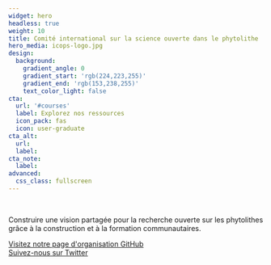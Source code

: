 ```yaml
---
widget: hero
headless: true
weight: 10
title: Comité international sur la science ouverte dans le phytolithe
hero_media: icops-logo.jpg
design:
  background:
    gradient_angle: 0
    gradient_start: 'rgb(224,223,255)'
    gradient_end: 'rgb(153,238,255)'
    text_color_light: false
cta:
  url: '#courses'
  label: Explorez nos ressources
  icon_pack: fas
  icon: user-graduate
cta_alt:
  url:
  label:
cta_note:
  label:
advanced:
  css_class: fullscreen
---
```


<br>

Construire une vision partagée pour la recherche ouverte sur les phytolithes grâce à la construction et à la formation communautaires.

<a class="github-button" href="https://github.com/open-phytoliths" data-icon="octicon-star" data-size="large" aria-label="Visit our GitHub organisation page">Visitez notre page d'organisation GitHub</a><br><a class="github-button" href="https://twitter.com/open_phytoliths" data-icon="octicon-star" data-size="large" aria-label="Follow us on Twitter">Suivez-nous sur Twitter</a><script async defer src="https://buttons.github.io/buttons.js"></script>
